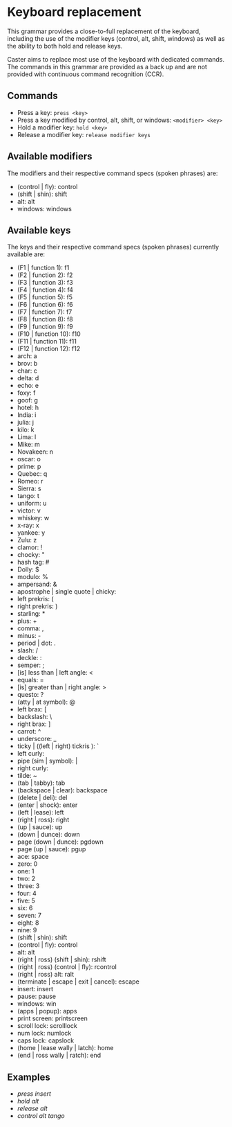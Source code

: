 # Keyboard replacement

This grammar provides a close-to-full replacement of the keyboard, including the use of the modifier keys (control, alt, shift, windows) as well as the ability to both hold and release keys.

Caster aims to replace most use of the keyboard with dedicated commands. The commands in this grammar are provided as a back up and are not provided with continuous command recognition (CCR).

## Commands

- Press a key: `press <key>`  
- Press a key modified by control, alt, shift, or windows: `<modifier> <key>`
- Hold a modifier key: `hold <key>`  
- Release a modifier key: `release modifier keys`  

## Available modifiers

The modifiers and their respective command specs (spoken phrases) are:

- (control | fly): control
- (shift | shin): shift
- alt: alt
- windows: windows

## Available keys

The keys and their respective command specs (spoken phrases) currently available are:

- (F1 | function 1): f1
- (F2 | function 2): f2
- (F3 | function 3): f3
- (F4 | function 4): f4
- (F5 | function 5): f5
- (F6 | function 6): f6
- (F7 | function 7): f7
- (F8 | function 8): f8
- (F9 | function 9): f9
- (F10 | function 10): f10
- (F11 | function 11): f11
- (F12 | function 12): f12
- arch: a
- brov: b
- char: c
- delta: d
- echo: e
- foxy: f
- goof: g
- hotel: h
- India: i
- julia: j
- kilo: k
- Lima: l
- Mike: m
- Novakeen: n
- oscar: o
- prime: p
- Quebec: q
- Romeo: r
- Sierra: s
- tango: t
- uniform: u
- victor: v
- whiskey: w
- x-ray: x
- yankee: y
- Zulu: z
- clamor: !
- chocky: "
- hash tag: #
- Dolly: $
- modulo: %
- ampersand: &
- apostrophe | single quote | chicky: 
- left prekris: (
- right prekris: )
- starling: *
- plus: +
- comma: ,
- minus: -
- period | dot: .
- slash: /
- deckle: :
- semper: ;
- [is] less than | left angle: <
- equals: =
- [is] greater than | right angle: >
- questo: ?
- (atty | at symbol): @
- left brax: [
- backslash: \
- right brax: ]
- carrot: ^
- underscore: _
- ticky | ((left | right) tickris ): `
- left curly:
- pipe (sim | symbol): |
- right curly:
- tilde: ~
- (tab | tabby): tab
- (backspace | clear): backspace
- (delete | deli): del
- (enter | shock): enter
- (left | lease): left
- (right | ross): right
- (up | sauce): up
- (down | dunce): down
- page (down | dunce): pgdown
- page (up | sauce): pgup
- ace: space
- zero: 0
- one: 1
- two: 2
- three: 3
- four: 4
- five: 5
- six: 6
- seven: 7
- eight: 8
- nine: 9
- (shift | shin): shift
- (control | fly): control
- alt: alt
- (right | ross) (shift | shin): rshift
- (right | ross) (control | fly): rcontrol
- (right | ross) alt: ralt
- (terminate | escape | exit | cancel): escape
- insert: insert
- pause: pause
- windows: win
- (apps | popup): apps
- print screen: printscreen
- scroll lock: scrolllock
- num lock: numlock
- caps lock: capslock
- (home | lease wally | latch): home
- (end | ross wally | ratch): end

## Examples

- _press insert_
- _hold alt_
- _release alt_
- _control alt tango_
